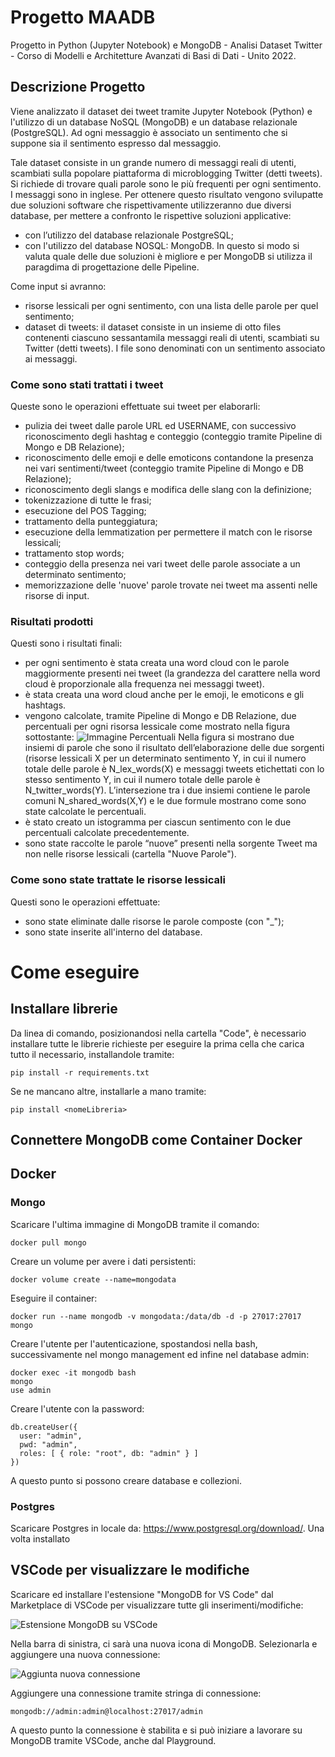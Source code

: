 # Progetto MAADB
Progetto in Python (Jupyter Notebook) e MongoDB - Analisi Dataset Twitter - Corso di Modelli e Architetture Avanzati di Basi di Dati - Unito 2022.

## Descrizione Progetto

Viene analizzato il dataset dei tweet tramite Jupyter Notebook (Python) e l'utilizzo di un database NoSQL (MongoDB) e un database relazionale (PostgreSQL). Ad ogni messaggio è associato un sentimento che si suppone sia il sentimento espresso dal messaggio.

Tale dataset consiste in un grande numero di messaggi reali di utenti, scambiati sulla popolare piattaforma di microblogging Twitter (detti tweets). 
Si richiede di trovare quali parole sono le più frequenti per ogni sentimento. I messaggi sono in inglese.
Per ottenere questo risultato vengono svilupatte due soluzioni software che rispettivamente utilizzeranno due diversi database, per mettere a confronto le rispettive soluzioni applicative: 
- con l’utilizzo del database relazionale PostgreSQL;
- con l'utilizzo del database NOSQL: MongoDB. 
In questo si modo si valuta quale delle due soluzioni è migliore e per MongoDB si utilizza il paragdima di progettazione delle Pipeline.

Come input si avranno:
- risorse lessicali per ogni sentimento, con una lista delle parole per quel sentimento;
- dataset di tweets: il dataset consiste in un insieme di otto files contenenti ciascuno sessantamila messaggi reali di utenti, scambiati su Twitter (detti tweets). I file sono denominati con un sentimento associato ai messaggi. 

### Come sono stati trattati i tweet

Queste sono le operazioni effettuate sui tweet per elaborarli:
- pulizia dei tweet dalle parole URL ed USERNAME, con successivo riconoscimento degli hashtag e conteggio (conteggio tramite Pipeline di Mongo e DB Relazione);
- riconoscimento delle emoji e delle emoticons contandone la presenza nei vari sentimenti/tweet (conteggio tramite Pipeline di Mongo e DB Relazione);
- riconoscimento degli slangs e modifica delle slang con la definizione;
- tokenizzazione di tutte le frasi;
- esecuzione del POS Tagging;
- trattamento della punteggiatura;
- esecuzione della lemmatization per permettere il match con le risorse lessicali;
- trattamento stop words;
- conteggio della presenza nei vari tweet delle parole associate a un determinato sentimento;
- memorizzazione delle 'nuove' parole trovate nei tweet ma assenti nelle risorse di input.

### Risultati prodotti

Questi sono i risultati finali:
- per ogni sentimento è stata creata una word cloud con le parole maggiormente presenti nei tweet (la grandezza del carattere nella word cloud è proporzionale alla frequenza nei messaggi tweet).
- è stata creata una word cloud anche per le emoji, le emoticons e gli hashtags.
- vengono calcolate, tramite Pipeline di Mongo e DB Relazione, due percentuali per ogni risorsa lessicale come mostrato nella figura sottostante:
![Immagine Percentuali](http://drive.google.com/uc?export=view&id=1-Ach8t9DVPMIQzrbxbn9655aKo2T5f6H)
Nella figura si mostrano due insiemi di parole che sono il risultato dell’elaborazione delle due sorgenti (risorse lessicali X per un determinato sentimento Y, in cui il numero totale delle parole è N_lex_words(X) e messaggi tweets etichettati con lo stesso sentimento Y, in cui il numero totale delle parole è N_twitter_words(Y). L’intersezione tra i due insiemi contiene le parole comuni N_shared_words(X,Y) e le due formule mostrano come sono state calcolate le percentuali. 
- è stato creato un istogramma per ciascun sentimento con le due percentuali calcolate precedentemente. 
- sono state raccolte le parole “nuove” presenti nella sorgente Tweet ma non nelle risorse lessicali (cartella "Nuove Parole").

### Come sono state trattate le risorse lessicali

Questi sono le operazioni effettuate:
- sono state eliminate dalle risorse le parole composte (con "_");
- sono state inserite all'interno del database.

# Come eseguire

## Installare librerie

Da linea di comando, posizionandosi nella cartella "Code", è necessario installare tutte le librerie richieste per eseguire la prima cella che carica tutto il necessario, installandole tramite:
```
pip install -r requirements.txt
```

Se ne mancano altre, installarle a mano tramite:
```
pip install <nomeLibreria>
```

## Connettere MongoDB come Container Docker
## Docker
### Mongo
Scaricare l'ultima immagine di MongoDB tramite il comando:
```
docker pull mongo
```
Creare un volume per avere i dati persistenti:
```
docker volume create --name=mongodata
```
Eseguire il container:
```
docker run --name mongodb -v mongodata:/data/db -d -p 27017:27017 mongo
```
Creare l'utente per l'autenticazione, spostandosi nella bash, successivamente nel mongo management ed infine nel database admin:
```
docker exec -it mongodb bash
mongo
use admin
```
Creare l'utente con la password:
```
db.createUser({
  user: "admin", 
  pwd: "admin", 
  roles: [ { role: "root", db: "admin" } ]
})
```

A questo punto si possono creare database e collezioni.

### Postgres

Scaricare Postgres in locale da: https://www.postgresql.org/download/.
Una volta installato 

## VSCode per visualizzare le modifiche
Scaricare ed installare l'estensione "MongoDB for VS Code" dal Marketplace di VSCode per visualizzare tutte gli inserimenti/modifiche:

![Estensione MongoDB su VSCode](https://code.visualstudio.com/assets/docs/azure/mongodb/install-cosmosdb-extension.png)

Nella barra di sinistra, ci sarà una nuova icona di MongoDB. Selezionarla e aggiungere una nuova connessione:

![Aggiunta nuova connessione](https://code.visualstudio.com/assets/docs/azure/mongodb/cosmosdb-explorer.png)

Aggiungere una connessione tramite stringa di connessione:
```
mongodb://admin:admin@localhost:27017/admin
```

A questo punto la connessione è stabilita e si può iniziare a lavorare su MongoDB tramite VSCode, anche dal Playground.

